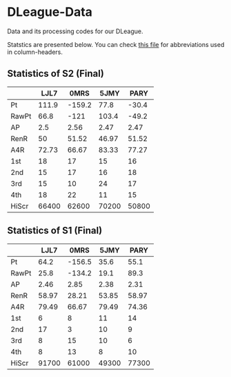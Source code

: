 # DLeague-Data

Data and its processing codes for our DLeague.

Statstics are presented below. You can check [this file](./docs/abbr_reference.md) for abbreviations used in column-headers.

## Statistics of S2 (Final)

|       |     LJL7 |     0MRS |     5JMY |     PARY |
|-------|----------|----------|----------|----------|
| Pt    |   111.9  |  -159.2  |    77.8  |   -30.4  |
| RawPt |    66.8  |  -121    |   103.4  |   -49.2  |
| AP    |     2.5  |     2.56 |     2.47 |     2.47 |
| RenR  |    50    |    51.52 |    46.97 |    51.52 |
| A4R   |    72.73 |    66.67 |    83.33 |    77.27 |
| 1st   |    18    |    17    |    15    |    16    |
| 2nd   |    15    |    17    |    16    |    18    |
| 3rd   |    15    |    10    |    24    |    17    |
| 4th   |    18    |    22    |    11    |    15    |
| HiScr | 66400    | 62600    | 70200    | 50800    |

## Statistics of S1 (Final)

|       |     LJL7 |     0MRS |     5JMY |     PARY |
|-------|----------|----------|----------|----------|
| Pt    |    64.2  |  -156.5  |    35.6  |    55.1  |
| RawPt |    25.8  |  -134.2  |    19.1  |    89.3  |
| AP    |     2.46 |     2.85 |     2.38 |     2.31 |
| RenR  |    58.97 |    28.21 |    53.85 |    58.97 |
| A4R   |    79.49 |    66.67 |    79.49 |    74.36 |
| 1st   |     6    |     8    |    11    |    14    |
| 2nd   |    17    |     3    |    10    |     9    |
| 3rd   |     8    |    15    |    10    |     6    |
| 4th   |     8    |    13    |     8    |    10    |
| HiScr | 91700    | 61000    | 49300    | 77300    |
